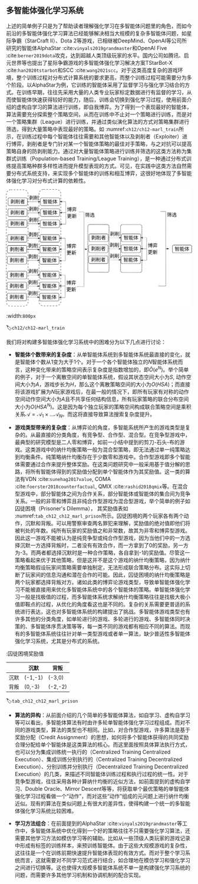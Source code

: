 ## 多智能体强化学习系统

上述的简单例子只是为了帮助读者理解强化学习在多智能体问题里的角色，而如今前沿的多智能体强化学习算法已经能够解决相当大规模的复杂多智能体问题，如星际争霸（StarCraft II）、Dota 2等游戏，已相继被DeepMind、OpenAI等公司所研究的智能体AlphaStar :cite:`vinyals2019grandmaster`和OpenAI Five :cite:`berner2019dota`攻克，达到超越人类顶级玩家的水平。国内公司如腾讯、启元世界等也提出了星际争霸游戏的多智能体强化学习解决方案TStarBot-X :cite:`han2020tstarbot`和SCC :cite:`wang2021scc`。对于这类高度复杂的游戏环境，整个训练过程对分布式计算系统的要求更高，而整个训练过程可能需要分为多个阶段。以AlphaStar为例，它训练的智能体采用了监督学习与强化学习结合的方式。在训练早期，往往先采用大量的人类专业玩家标定数据进行有监督的学习，从而使智能体快速获得较好的能力，随后，训练会切换到强化学习过程，使用前面介绍的虚构自学习的算法进行训练，即自我博弈。为了得到一个表现最好的智能体，算法需要充分探索整个策略空间，从而在训练中不止对一个策略进行训练，而是对一个策略集群（League）进行训练，并通过类似演化算法的方式对策略集群进行筛选，得到大量策略中表现最好的策略。如 :numref:`ch12/ch12-marl_train`所示，在训练过程中每个智能体往往需要和其他智能体以及剥削者（Exploiter）进行博弈，剥削者是专门针对某一个智能体策略的最佳对手策略，与之对抗可以提高策略自身的防剥削能力。通过对大量智能体策略进行训练并筛选的这类方法称为集群式训练（Population-based Training/League Training），是一种通过分布式训练提高策略种群多样性进而提升模型表现的方式。可见，在实践中这类方法自然需要分布式系统支持，来实现多个智能体的训练和相互博弈，这很好地体现了多智能体强化学习对分布式计算的依赖性。

![集群式多智能体强化学习训练示意图](../img/ch12/ch12-marl-train.svg)

:width:`800px`

:label:`ch12/ch12-marl_train`

我们将对构建多智能体强化学习系统中的困难分为以下几点进行讨论：

* **智能体个数带来的复杂度**：从单智能体系统到多智能体系统最直接的变化，就是智能体个数从1变为大于1个。对于一个各个智能体独立的$N$智能体系统而言，这种变化带来的策略空间表示复杂度是指数增加的，即$\tilde{O}(e^N)$。举个简单的例子，对于一个离散空间的单智能体系统，假设其状态空间大小为$S$, 动作空间大小为$A$，游戏步长为$H$，那么这个离散策略空间的大小为$O(HSA)$；而直接将该游戏扩展为$N$玩家游戏后，在最一般的情况下，即所有玩家有对称的动作空间动作空间大小为$A$且不共享任何结构信息，所有玩家策略的联合分布空间大小为$O(HSA^N)$。这是因为每个独立玩家的策略空间构成联合策略空间是乘积关系$\mathcal{A}=\mathcal{A}_1\times\dots\mathcal{A}_N$。而这将直接导致算法搜索复杂度提升。

* **游戏类型带来的复杂度**：从博弈论的角度，多智能系统所产生的游戏类型是复杂的。从最直接的分类角度，有竞争型、合作型、混合型。在竞争型游戏中，最典型的研究模型是二人零和博弈，如前一小结中提到的剪刀-石头-布的游戏。这类游戏中的纳什均衡策略一般为混合型策略，即无法通过单一纯策略达到均衡条件。纯策略纳什均衡存在于少数零和游戏中。合作型游戏即多个智能体需要通过合作来提升整体奖励。在这类问题研究中一般采用基于值分解的思路，将所有智能体得到的奖励值分配到单个智能体作为其奖励值。这一类的算法有VDN :cite:`sunehag2017value`, COMA :cite:`foerster2018counterfactual`, QMIX :cite:`rashid2018qmix`等。在混合型游戏中，部分智能体之间为合作关系，部分智能体或智能体的集合间为竞争关系。一般的非零和博弈且非纯合作型游戏为混合型游戏，举个简单的例子如囚徒困境（Prisoner's Dilemma）， 其奖励值表如 :numref:`tab_ch12_ch12_marl_prison`所示。囚徒困境的两个玩家各有两个动作，沉默和背叛。可以用警察审查两名罪犯来理解，奖励值的绝对值即他们将被判处的年数。纯所有玩家的奖励值之和非常数，故其为非零和博弈型游戏。因此这一游戏不能被认为是纯竞争型或纯合作型游戏，因为当他们中的一方选择沉默一方选择背叛时，二者没有有效合作，而一方拿到了0的奖励，另一方为-3。而两者都选择沉默时是一种合作策略，各自拿到-1的奖励值。尽管这一策略看起来优于其他策略，但是这并不是这个游戏的纳什均衡策略，因为纳什均衡策略假设玩家间策略需要单独制定，无法形成联合策略分布。这实际上切断了玩家间的信息沟通和潜在合作的可能。因此，囚徒困境的纳什均衡策略是两个玩家都选择背叛对方。诸如此类的博弈论游戏类型，导致单智能体强化学习不能被直接用来优化多智能体系统中的各个智能体的策略。单智能体强化学习一般是找极值的过程，而多智能体系统求解纳什均衡策略往往是找极大极小值即鞍点的过程，从优化的角度看这也是不同的。复杂的关系需要更普适的系统进行表达，这也对多智能体系统的构建提出了挑战。多智能体游戏类型也有许多其他的分类角度，如单轮进行的游戏、多轮进行的游戏、多智能体同时决策的、多智能体序贯决策等等，每一类不同的游戏都有相应不同的算法。而现有的多智能体系统往往针对单一类型游戏或者单一算法，缺少普适性多智能体强化学习系统，尤其是分布式的系统。

:囚徒困境奖励值

|     | 沉默    | 背叛    | 
| --- | ------- | ------- | 
| 沉默  | (-1,-1)   | (-3,0) |
| 背叛  | (0,-3) | (-2,-2)   | 
:label:`tab_ch12_ch12_marl_prison`


* **算法的异构**：从前面介绍的几个简单的多智能体算法，如自学习、虚构自学习等可以看出，多智能体算法有时由许多轮单智能体强化学习过程组成。而对不同的游戏类型，算法的类型也不相同。比如，对合作型游戏，许多算法是基于奖励分配（Credit Assignment）的思想，如何将多个智能体获得的共同奖励合理分配给单个智能体是这类算法的核心。而这里面按照具体算法执行方式，也可以分为集成训练统一执行的（Centralized Training Centralized Execution）、集成训练分别执行的（Centralized Training Decentralized Execution）、分别训练并分别执行（Decentralized Training Decentralized Execution）的几类，来描述不同智能体训练过程和执行过程的统一性。对于竞争型游戏，往往采用各种计算纳什均衡的近似方法，如前面提到的虚构自学习、Double Oracle、Mirror Descent等等，将获取单个最优策略的单智能体强化学习过程看做一个“动作”，而对这些“动作”组成的元问题上进行纳什均衡近似。现有的算法在类似问题上有很大的差异性，使得构建一个统一的多智能体强化学习系统比较困难。

* **学习方法组合**：在前面提到的AlphaStar :cite:`vinyals2019grandmaster`等工作中，多智能体系统中优化得到一个好的策略往往不只需要强化学习算法，还需要其他学习方法如模仿学习等的辅助。比如从一些顶级人类玩家的游戏记录中形成有标签的训练样本，来预训练智能体。由于这些大规模游戏的复杂性，这往往是一个在训练前期快速提升智能体表现的有效方式。而对于整个学习系统而言，这就需要对不同学习范式进行结合，如合理地在模仿学习和强化学习之间进行切换等。这也使得大规模多智能体系统不单一是构建强化学习系统的问题，而需要许多其他学习机制和协调机制的配合实现。